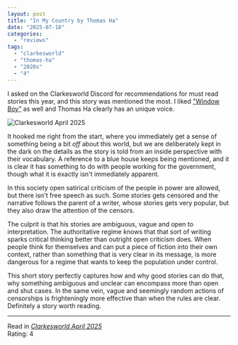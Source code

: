 ```yaml
---
layout: post
title: "In My Country by Thomas Ha"
date: "2025-07-18"
categories:
  - "reviews"
tags:
  - "clarkesworld"
  - "thomas-ha"
  - "2020s"
  - "4"
---
```


I asked on the Clarkesworld Discord for recommendations for must read stories this year, and this story was mentioned the most. I liked ["Window Boy"](/2023/08/21/window-boy-by-thomas-ha/) as well and Thomas Ha clearly has an unique voice.

![Clarkesworld April 2025](/assets/images/cw_223_800.jpg)

It hooked me right from the start, where you immediately get a sense of something being a bit *off* about this world, but we are deliberately kept in the dark on the details as the story is told from an inside perspective with their vocabulary.
A reference to a blue house keeps being mentioned, and it is clear it has something to do with people working for the government, though what it is exactly isn't immediately apparent.

In this society open satirical criticism of the people in power are allowed, but there isn't free speech as such.
Some stories gets censored and the narrative follows the parent of a writer, whose stories gets very popular, but they also draw the attention of the censors.

The culprit is that his stories are ambiguous, vague and open to interpretation.
The authoritative regime knows that that sort of writing sparks critical thinking better than outright open criticism does.
When people think for themselves and can put a piece of fiction into their own context, rather than something that is very clear in its message, is more dangerous for a regime that wants to keep the population under control.

This short story perfectly captures how and why good stories can do that, why something ambiguous and unclear can encompass more than open and shut cases.
In the same vein, vague and seemingly random actions of censorships is frighteningly more effective than when the rules are clear. Definitely a story worth reading.

* * *

Read in _[Clarkesworld April 2025](https://clarkesworldmagazine.com/ha_04_25)_\
Rating: 4
